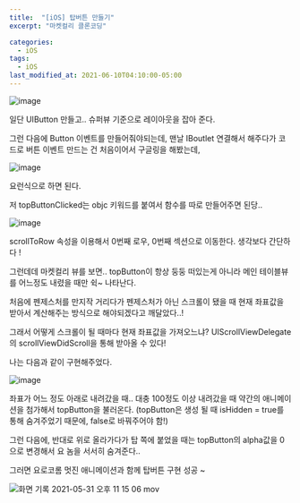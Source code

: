 ```yaml
---
title:  "[iOS] 탑버튼 만들기"
excerpt: "마켓컬리 클론코딩"

categories:
  - iOS
tags:
  - iOS
last_modified_at: 2021-06-10T04:10:00-05:00
---
```

![image](https://user-images.githubusercontent.com/69361613/121549058-7b4c8300-ca48-11eb-8f2a-e423e1d25ad6.png)

일단 UIButton 만들고.. 슈퍼뷰 기준으로 레이아웃을 잡아 준다.

그런 다음에 Button 이벤트를 만들어줘야되는데, 맨날 IBoutlet 연결해서 해주다가 코드로 버튼 이벤트 만드는 건 처음이어서 구글링을 해봤는데,

![image](https://user-images.githubusercontent.com/69361613/121549143-8f908000-ca48-11eb-91a5-272d20bd26c9.png)

요런식으로 하면 된다.

저 topButtonClicked는 objc 키워드를 붙여서 함수를 따로 만들어주면 된당..

![image](https://user-images.githubusercontent.com/69361613/121549177-96b78e00-ca48-11eb-9a64-92dbfc6111a5.png)

scrollToRow 속성을 이용해서 0번째 로우, 0번째 섹션으로 이동한다. 생각보다 간단하다 !

그런데데 마켓컬리 뷰를 보면.. topButton이 항상 둥둥 떠있는게 아니라 메인 테이블뷰를 어느정도 내렸을 때만 쉭~ 나타난다.

처음에 펜제스처를 만지작 거리다가 펜제스처가 아닌 스크롤이 됐을 때 현재 좌표값을 받아서 계산해주는 방식으로 해야되겠다고 깨달았다..!

그래서 어떻게 스크롤이 될 때마다 현재 좌표값을 가져오느냐? UIScrollViewDelegate의 scrollViewDidScroll을 통해 받아올 수 있다!

나는 다음과 같이 구현해주었다.

![image](https://user-images.githubusercontent.com/69361613/121549268-adf67b80-ca48-11eb-87d1-c90d8e84d4b4.png)

좌표가 어느 정도 아래로 내려갔을 때.. 대충 100정도 이상 내려갔을 때 약간의 애니메이션을 첨가해서 topButton을 불러온다. (topButton은 생성 될 때 isHidden = true를 통해 숨겨주었기 때문에, false로 바꿔주어야 함!)

그런 다음에, 반대로 위로 올라가다가 탑 쪽에 붙었을 때는 topButton의 alpha값을 0으로 변경해서 요 놈을 서서히 숨겨준다..

그러면 요로코롬 멋진 애니메이션과 함께 탑버튼 구현 성공 ~


![화면 기록 2021-05-31 오후 11 15 06 mov](https://user-images.githubusercontent.com/69361613/121550190-7b00b780-ca49-11eb-91ff-022011c559a4.gif)
